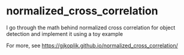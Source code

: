 # normalized_cross_correlation
I go through the math behind normalized cross correlation for object detection and implement it using a toy example

For more, see https://gjkoplik.github.io/normalized_cross_correlation/
